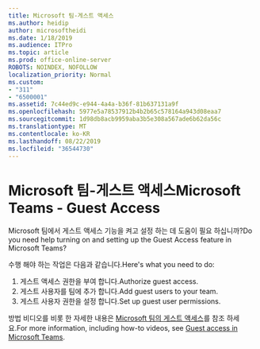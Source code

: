 ```yaml
---
title: Microsoft 팀-게스트 액세스
ms.author: heidip
author: microsoftheidi
ms.date: 1/18/2019
ms.audience: ITPro
ms.topic: article
ms.prod: office-online-server
ROBOTS: NOINDEX, NOFOLLOW
localization_priority: Normal
ms.custom:
- "311"
- "6500001"
ms.assetid: 7c44ed9c-e944-4a4a-b36f-81b637131a9f
ms.openlocfilehash: 5977e5a78537912b4b2b65c578164a943d08eaa7
ms.sourcegitcommit: 1d98db8acb9959aba3b5e308a567ade6b62da56c
ms.translationtype: MT
ms.contentlocale: ko-KR
ms.lasthandoff: 08/22/2019
ms.locfileid: "36544730"
---
```

# <a name="microsoft-teams---guest-access"></a><span data-ttu-id="860d5-102">Microsoft 팀-게스트 액세스</span><span class="sxs-lookup"><span data-stu-id="860d5-102">Microsoft Teams - Guest Access</span></span>

<span data-ttu-id="860d5-103">Microsoft 팀에서 게스트 액세스 기능을 켜고 설정 하는 데 도움이 필요 하십니까?</span><span class="sxs-lookup"><span data-stu-id="860d5-103">Do you need help turning on and setting up the Guest Access feature in Microsoft Teams?</span></span>

<span data-ttu-id="860d5-104">수행 해야 하는 작업은 다음과 같습니다.</span><span class="sxs-lookup"><span data-stu-id="860d5-104">Here's what you need to do:</span></span>

1. <span data-ttu-id="860d5-105">게스트 액세스 권한을 부여 합니다.</span><span class="sxs-lookup"><span data-stu-id="860d5-105">Authorize guest access.</span></span>
1. <span data-ttu-id="860d5-106">게스트 사용자를 팀에 추가 합니다.</span><span class="sxs-lookup"><span data-stu-id="860d5-106">Add guest users to your team.</span></span>
1. <span data-ttu-id="860d5-107">게스트 사용자 권한을 설정 합니다.</span><span class="sxs-lookup"><span data-stu-id="860d5-107">Set up guest user permissions.</span></span>

<span data-ttu-id="860d5-108">방법 비디오를 비롯 한 자세한 내용은 [Microsoft 팀의 게스트 액세스](https://docs.microsoft.com/microsoftteams/guest-access)를 참조 하세요.</span><span class="sxs-lookup"><span data-stu-id="860d5-108">For more information, including how-to videos, see [Guest access in Microsoft Teams](https://docs.microsoft.com/microsoftteams/guest-access).</span></span>
